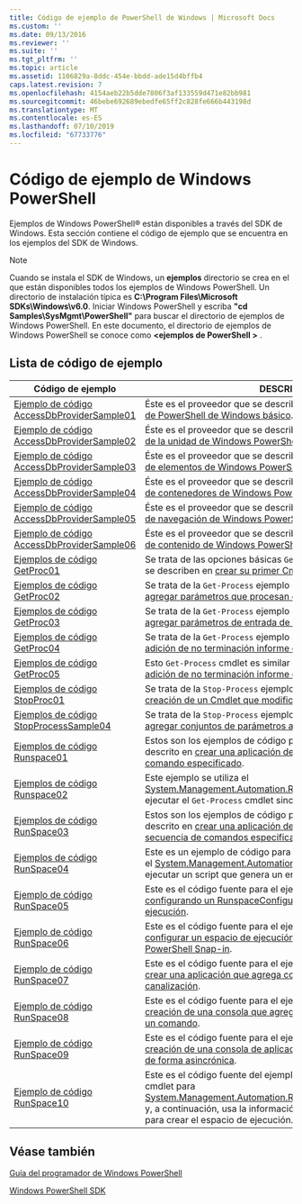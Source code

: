 ```yaml
---
title: Código de ejemplo de PowerShell de Windows | Microsoft Docs
ms.custom: ''
ms.date: 09/13/2016
ms.reviewer: ''
ms.suite: ''
ms.tgt_pltfrm: ''
ms.topic: article
ms.assetid: 1106829a-8ddc-454e-bbdd-ade15d4bffb4
caps.latest.revision: 7
ms.openlocfilehash: 4154aeb22b5dde7806f3af133559d471e82bb981
ms.sourcegitcommit: 46bebe692689ebedfe65ff2c828fe666b443198d
ms.translationtype: MT
ms.contentlocale: es-ES
ms.lasthandoff: 07/10/2019
ms.locfileid: "67733776"
---
```

# <a name="windows-powershell-sample-code"></a>Código de ejemplo de Windows PowerShell

Ejemplos de Windows PowerShell® están disponibles a través del SDK de Windows. Esta sección contiene el código de ejemplo que se encuentra en los ejemplos del SDK de Windows.

> [!NOTE]
> Cuando se instala el SDK de Windows, un **ejemplos** directorio se crea en el que están disponibles todos los ejemplos de Windows PowerShell. Un directorio de instalación típica es **C:\Program Files\Microsoft SDKs\Windows\v6.0**. Iniciar Windows PowerShell y escriba **"cd Samples\SysMgmt\PowerShell"** para buscar el directorio de ejemplos de Windows PowerShell. En este documento, el directorio de ejemplos de Windows PowerShell se conoce como  **\<ejemplos de PowerShell >** .

## <a name="sample-code-listing"></a>Lista de código de ejemplo

|Código de ejemplo|DESCRIPCIÓN|
|-----------------|-----------------|
|[Ejemplo de código AccessDbProviderSample01](./accessdbprovidersample01-code-sample.md)|Éste es el proveedor que se describe en [creación de un proveedor de PowerShell de Windows básico](./creating-a-basic-windows-powershell-provider.md).|
|[Ejemplo de código AccessDbProviderSample02](./accessdbprovidersample02-code-sample.md)|Éste es el proveedor que se describe en [creación de un proveedor de la unidad de Windows PowerShell](./creating-a-windows-powershell-drive-provider.md).|
|[Ejemplo de código AccessDbProviderSample03](./accessdbprovidersample03-code-sample.md)|Éste es el proveedor que se describe en [creación de un proveedor de elementos de Windows PowerShell](./creating-a-windows-powershell-item-provider.md).|
|[Ejemplo de código AccessDbProviderSample04](./accessdbprovidersample04-code-sample.md)|Éste es el proveedor que se describe en [creación de un proveedor de contenedores de Windows PowerShell](./creating-a-windows-powershell-container-provider.md).|
|[Ejemplo de código AccessDbProviderSample05](./accessdbprovidersample05-code-sample.md)|Éste es el proveedor que se describe en [creación de un proveedor de navegación de Windows PowerShell](./creating-a-windows-powershell-navigation-provider.md).|
|[Ejemplo de código AccessDbProviderSample06](./accessdbprovidersample06-code-sample.md)|Éste es el proveedor que se describe en [creación de un proveedor de contenido de Windows PowerShell](./creating-a-windows-powershell-content-provider.md).|
|[Ejemplos de código GetProc01](./getproc01-code-samples.md)|Se trata de las opciones básicas `Get-Process` ejemplo de cmdlet que se describen en [crear su primer Cmdlet](../cmdlet/creating-a-cmdlet-without-parameters.md).|
|[Ejemplos de código GetProc02](./getproc02-code-samples.md)|Se trata de la `Get-Process` ejemplo de cmdlet que se describen en [agregar parámetros que procesan datos de línea de comandos](../cmdlet/adding-parameters-that-process-command-line-input.md).|
|[Ejemplos de código GetProc03](./getproc03-code-samples.md)|Se trata de la `Get-Process` ejemplo de cmdlet que se describen en [agregar parámetros de entrada de la canalización de ese proceso](../cmdlet/adding-parameters-that-process-pipeline-input.md).|
|[Ejemplos de código GetProc04](./getproc04-code-samples.md)|Se trata de la `Get-Process` ejemplo de cmdlet que se describen en [adición de no terminación informe de errores para el Cmdlet](../cmdlet/adding-non-terminating-error-reporting-to-your-cmdlet.md).|
|[Ejemplos de código GetProc05](./getproc05-code-samples.md)|Esto `Get-Process` cmdlet es similar al cmdlet que se describe en [adición de no terminación informe de errores para el Cmdlet](../cmdlet/adding-non-terminating-error-reporting-to-your-cmdlet.md).|
|[Ejemplos de código StopProc01](./stopproc01-code-samples.md)|Se trata de la `Stop-Process` ejemplo de cmdlet que se describen en [creación de un Cmdlet que modifica el sistema](../cmdlet/creating-a-cmdlet-that-modifies-the-system.md).|
|[Ejemplos de código StopProcessSample04](./stopprocesssample04-code-samples.md)|Se trata de la `Stop-Process` ejemplo de cmdlet que se describen en [agregar conjuntos de parámetros a un Cmdlet](../cmdlet/adding-parameter-sets-to-a-cmdlet.md).|
|[Ejemplos de código Runspace01](./runspace01-code-samples.md)|Estos son los ejemplos de código para el espacio de ejecución descrito en [crear una aplicación de consola que ejecuta un comando especificado](/dotnet/csharp/programming-guide/inside-a-program/hello-world-your-first-program).|
|[Ejemplos de código Runspace02](./runspace02-code-samples.md)|Este ejemplo se utiliza el [System.Management.Automation.Runspaceinvoke](/dotnet/api/System.Management.Automation.RunspaceInvoke) clase para ejecutar el `Get-Process` cmdlet sincrónicamente.|
|[Ejemplos de código RunSpace03](./runspace03-code-samples.md)|Estos son los ejemplos de código para el espacio de ejecución descrito en [crear una aplicación de consola que funciona una secuencia de comandos especificado](fd).|
|[Ejemplos de código RunSpace04](./runspace04-code-samples.md)|Este es un ejemplo de código para un espacio de ejecución que usa el [System.Management.Automation.Runspaceinvoke](/dotnet/api/System.Management.Automation.RunspaceInvoke) clase para ejecutar un script que genera un error de terminación.|
|[Ejemplo de código RunSpace05](./runspace05-code-sample.md)|Este es el código fuente para el ejemplo Runspace05 descrito en [configurando un RunspaceConfiguration de uso de espacio de ejecución](https://msdn.microsoft.com/en-us/42681d19-2d05-4975-befd-afb1990e79b2).|
|[Ejemplo de código RunSpace06](./runspace06-code-sample.md)|Este es el código fuente para el ejemplo Runspace06 descrito en [configurar un espacio de ejecución mediante un Windows PowerShell Snap-in](https://msdn.microsoft.com/en-us/a7289ee8-9732-49ee-91c7-d533e9538b83).|
|[Ejemplo de código RunSpace07](./runspace07-code-sample.md)|Este es el código fuente para el ejemplo Runspace07 descrito en [crear una aplicación que agrega comandos de la consola a una canalización](https://msdn.microsoft.com/en-us/01eb7808-e97b-4905-80be-9e2fa38c262e).|
|[Ejemplo de código RunSpace08](./runspace08-code-sample.md)|Este es el código fuente para el ejemplo Runspace08 descrito en [creación de una consola que agrega parámetros de la aplicación a un comando](https://msdn.microsoft.com/en-us/848b2b46-60f1-4a86-b448-cfc7c0cccfba).|
|[Ejemplo de código RunSpace09](./runspace09-code-sample.md)|Este es el código fuente para el ejemplo Runspace09 descrito en [creación de una consola de aplicación que invoca una canalización de forma asincrónica](https://msdn.microsoft.com/en-us/198c1c94-2a06-457e-93ce-c0d910618e47).|
|[Ejemplo de código RunSpace10](./runspace10-code-sample.md)|Este es el código fuente del ejemplo Runspace10, que agrega un cmdlet para [System.Management.Automation.Runspaces.Runspaceconfiguration](/dotnet/api/System.Management.Automation.Runspaces.RunspaceConfiguration) y, a continuación, usa la información de configuración modificado para crear el espacio de ejecución.|

## <a name="see-also"></a>Véase también

[Guía del programador de Windows PowerShell](./windows-powershell-programmer-s-guide.md)

[Windows PowerShell SDK](../windows-powershell-reference.md)
